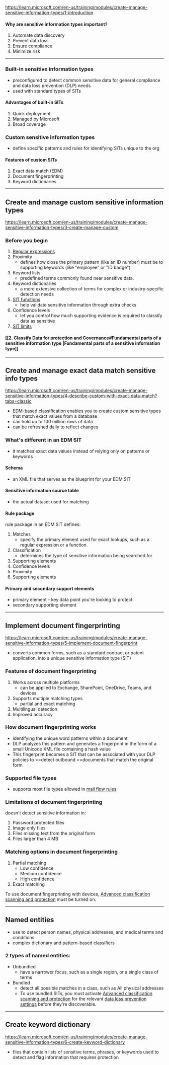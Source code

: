 https://learn.microsoft.com/en-us/training/modules/create-manage-sensitive-information-types/1-introduction

#### Why are sensitive information types important?
1. Automate data discovery
2. Prevent data loss
3. Ensure compliance
4. Minimize risk
---
### Built-in sensitive information types
- preconfigured to detect common sensitive data for general compliance and data loss prevention (DLP) needs
- used with standard types of SITs

#### Advantages of built-in SITs
1. Quick deployment
2. Managed by Microsoft
3. Broad coverage

### Custom sensitive information types
- define specific patterns and rules for identifying SITs unique to the org

#### Features of custom SITs
1. Exact data match (EDM)
2. Document fingerprinting
3. Keyword dictionaries

----
## Create and manage custom sensitive information types
https://learn.microsoft.com/en-us/training/modules/create-manage-sensitive-information-types/3-create-manage-custom

### Before you begin
1. [Regular expressions](https://www.boost.org/doc/libs/1_68_0/libs/regex/doc/html/)
2. Proximity 
	- defines how close the primary pattern (like an ID number) must be to supporting keywords (like "employee" or "ID badge")
3. Keyword lists
	- predefined terms commonly found near sensitive data.
4. Keyword dictionaries
	- a more extensive collection of terms for complex or industry-specific detection needs
5. [SIT functions](https://learn.microsoft.com/en-us/purview/sit-functions)
	- help validate sensitive information through extra checks
6. Confidence levels
	- let you control how much supporting evidence is required to classify data as sensitive
7. [SIT limits](https://learn.microsoft.com/en-us/purview/sit-limits)

#### [[2. Classify Data for protection and Governance#Fundamental parts of a sensitive information type |Fundamental parts of a sensitive information type]]

---
## Create and manage exact data match sensitive info types
https://learn.microsoft.com/en-us/training/modules/create-manage-sensitive-information-types/4-describe-custom-with-exact-data-match?tabs=classic

- EDM-based classification enables you to create custom sensitive types that match exact values from a database
- can hold up to 100 million rows of data
- can be refreshed daily to reflect changes

### What's different in an EDM SIT
-  it matches exact data values instead of relying only on patterns or keywords

#### Schema
- an XML file that serves as the blueprint for your EDM SIT
#### Sensitive information source table
* the actual dataset used for matching
#### Rule package
rule package in an EDM SIT defines:
1. Matches 
	- specify the primary element used for exact lookups, such as a regular expression or a function.
2. Classification 
	- determines the type of sensitive information being searched for
3. Supporting elements
4. Confidence levels
5. Proximity 
6. Supporting elements

#### Primary and secondary support elements

- primary element - key data point you're looking to protect
- secondary supporting element
---
## Implement document fingerprinting
https://learn.microsoft.com/en-us/training/modules/create-manage-sensitive-information-types/5-implement-document-fingerprint

- converts common forms, such as a standard contract or patent application, into a unique sensitive information type (SIT)

### Features of document fingerprinting

1. Works across multiple platforms 
	- can be applied to Exchange, SharePoint, OneDrive, Teams, and devices
2. Supports multiple matching types
	- partial and exact matching
3. Multilingual detection
4. Improved accuracy

### How document fingerprinting works

- identifying the unique word patterns within a document
- DLP analyzes this pattern and generates a fingerprint in the form of a small Unicode XML file containing a hash value
- This fingerprint becomes a SIT that can be associated with your DLP policies to ==detect outbound ==documents that match the original form

### Supported file types
- supports most file types allowed in [mail flow rules](https://learn.microsoft.com/en-us/exchange/security-and-compliance/mail-flow-rules/inspect-message-attachments#supported-file-types-for-mail-flow-rule-content-inspection?azure-portal=true)

### Limitations of document fingerprinting

doesn't detect sensitive information in:
1. Password protected files
2. Image only files
3. Files missing text from the original form
4. Files larger than 4 MB

### Matching options in document fingerprinting

1. Partial matching
	- Low confidence
	- Medium confidence
	- High confidence
2. Exact matching

To use document fingerprinting with devices, [Advanced classification scanning and protection](https://learn.microsoft.com/en-us/purview/dlp-configure-endpoint-settings#advanced-classification-scanning-and-protection?azure-portal=true) must be turned on.

----

## Named entities

- use to detect person names, physical addresses, and medical terms and conditions
- complex dictionary and pattern-based classifiers

### 2 types of named entities:

- Unbundled
	- have a narrower focus, such as a single region, or a single class of terms
- Bundled
	- detect all possible matches in a class, such as All physical addresses
	- To use bundled SITs, you must activate [Advanced classification scanning and protection](https://learn.microsoft.com/en-us/purview/dlp-configure-endpoint-settings#advanced-classification-scanning-and-protection) for the relevant [data loss prevention settings](https://learn.microsoft.com/en-us/purview/dlp-configure-endpoint-settings) before they're discoverable.

---
## Create keyword dictionary
https://learn.microsoft.com/en-us/training/modules/create-manage-sensitive-information-types/6-create-keyword-dictionary

* files that contain lists of sensitive terms, phrases, or keywords used to detect and flag information that requires protection

